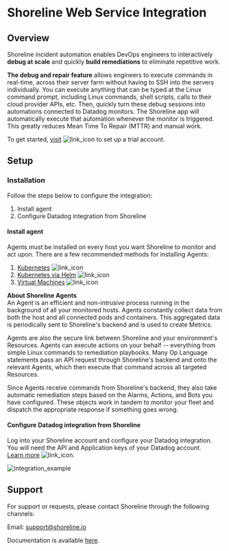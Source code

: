 # Shoreline Web Service Integration

## Overview

Shoreline incident automation enables DevOps engineers to interactively **debug at scale** and quickly **build remediations** to eliminate repetitive work.

**The debug and repair feature** allows engineers to execute commands in real-time, across their server farm without having to SSH into the servers individually. You can execute anything that can be typed at the Linux command prompt, including Linux commands, shell scripts, calls to their cloud provider APIs, etc. Then, quickly turn these debug sessions into automations connected to Datadog monitors. The Shoreline app will automatically execute that automation whenever the monitor is triggered. This greatly reduces Mean Time To Repair (MTTR) and manual work.

To get started, [visit][visit] ![link_icon] to set up a trial account.
## Setup

### Installation

Follow the steps below to configure the integration:

1. Install agent
2. Configure Datadog integration from Shoreline


#### Install agent

Agents must be installed on every host you want Shoreline to monitor and act upon. There are a few recommended methods for installing Agents:

1. [Kubernetes][installation_kubernetis] ![link_icon]
2. [Kubernetes via Helm][installation_via_helm] ![link_icon]
3. [Virtual Machines][installation_virtual_machines] ![link_icon]

**About Shoreline Agents**\
An Agent is an efficient and non-intrusive process running in the background of all your monitored hosts. Agents constantly collect data from both the host and all connected pods and containers. This aggregated data is periodically sent to Shoreline's backend and is used to create Metrics.

Agents are also the secure link between Shoreline and your environment's Resources. Agents can execute actions on your behalf -- everything from simple Linux commands to remediation playbooks. Many Op Language statements pass an API request through Shoreline's backend and onto the relevant Agents, which then execute that command across all targeted Resources.

Since Agents receive commands from Shoreline's backend, they also take automatic remediation steps based on the Alarms, Actions, and Bots you have configured. These objects work in tandem to monitor your fleet and dispatch the appropriate response if something goes wrong.

#### Configure Datadog integration from Shoreline

Log into your Shoreline account and configure your Datadog integration. 
You will need the API and Application keys of your Datadog account.\
[Learn more][learn_more] ![link_icon]. 

![integration_example]

## Support

For support or requests, please contact Shoreline through the following channels:

Email: [support@shoreline.io][support_email]

Documentation is available [here][docs].

[integration_example]: https://raw.githubusercontent.com/DataDog/integrations-extras/master/shoreline/images/integrate_shoreline_and_datadog.png
[support_email]: support@shoreline.io
[visit]: https://shoreline.io/datadog
[learn_more]: https://docs.shoreline.io/integrations/datadog
[installation_kubernetis]: https://docs.shoreline.io/installation/kubernetes
[installation_via_helm]: https://docs.shoreline.io/installation/kubernetes#install-with-helm
[installation_virtual_machines]: https://docs.shoreline.io/installation/virtual-machines
[link_icon]: https://raw.githubusercontent.com/DataDog/integrations-extras/master/shoreline/images/link_icon.svg
[docs]: https://docs.shoreline.io/